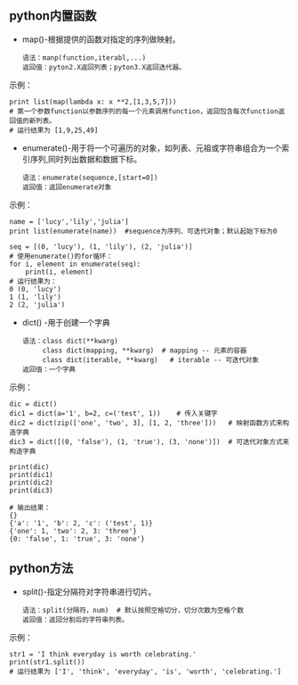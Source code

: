 ## python内置函数
+ map()-根据提供的函数对指定的序列做映射。

      语法：manp(function,iterabl,...)
      返回值：pyton2.X返回列表；pyton3.X返回迭代器。

示例：
```python3
print list(map(lambda x: x **2,[1,3,5,7])) 
# 第一个参数function以参数序列的每一个元素调用function，返回包含每次function返回值的新列表。
# 运行结果为 [1,9,25,49]
```

+ enumerate()-用于将一个可遍历的对象，如列表、元祖或字符串组合为一个索引序列,同时列出数据和数据下标。

      语法：enumerate(sequence,[start=0])
      返回值：返回enumerate对象

示例：
```python3
name = ['lucy','lily','julia']
print list(enumerate(name))  #sequence为序列、可迭代对象；默认起始下标为0

seq = [(0, 'lucy'), (1, 'lily'), (2, 'julia')]
# 使用enumerate()的for循环：
for i, element in enumerate(seq):
    print(i, element)
# 运行结果为：
0 (0, 'lucy')
1 (1, 'lily')
2 (2, 'julia')
```

+ dict() -用于创建一个字典

      语法：class dict(**kwarg)
           class dict(mapping, **kwarg)  # mapping -- 元素的容器
           class dict(iterable, **kwarg)   # iterable -- 可迭代对象
      返回值：一个字典

示例：
```
dic = dict()
dic1 = dict(a='1', b=2, c=('test', 1))    # 传入关键字
dic2 = dict(zip(['one', 'two', 3], [1, 2, 'three']))   # 映射函数方式来构造字典
dic3 = dict([(0, 'false'), (1, 'true'), (3, 'none')])  # 可迭代对象方式来构造字典

print(dic)
print(dic1)
print(dic2)
print(dic3)

# 输出结果：
{}
{'a': '1', 'b': 2, 'c': ('test', 1)}
{'one': 1, 'two': 2, 3: 'three'}
{0: 'false', 1: 'true', 3: 'none'}
```
      
## python方法
+ split()-指定分隔符对字符串进行切片。

      语法：split(分隔符，num)  # 默认按照空格切分，切分次数为空格个数
      返回值：返回分割后的字符串列表。

示例：
```python3
str1 = 'I think everyday is worth celebrating.'
print(str1.split())
# 运行结果为 ['I', 'think', 'everyday', 'is', 'worth', 'celebrating.']
```
